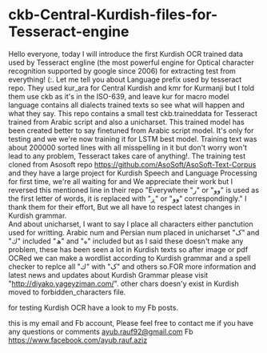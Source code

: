 # ckb-Central-Kurdish-files-for-Tesseract-engine 
Hello everyone, today I will introduce the first Kurdish OCR trained data used by Tesseract engline (the most powerful engine for Optical character recognition supported by google since 2006) for extracting test from everything!  (:.
Let me tell you about Language prefix used by tesseract repo. They used kur_ara for Central Kurdish and kmr for Kurmanji but I told them use ckb as it's in the ISO-639, and leave kur for macro model language contains all dialects trained texts so see what will happen and what they say.
This repo contains a small test ckb.traineddata for Tesseract trained from Arabic script and also a unicharset.
This trained model has been created better to say finetuned from Arabic script model. It's only for testing and we we're now training it for LSTM best model.
Training text was about 200000 sorted lines with all misspelling in it but don't worry won't lead to any problem, Tesseract takes care of anything!. The training test cloned from Asosoft repo https://github.com/AsoSoft/AsoSoft-Text-Corpus and they have a large project for Kurdish Speech and Language Processing for first time, we're all waiting for and We appreciate their work but I reversed this mentioned line in their repo "Everywhere "ر" or "وو" is used as the first letter of words, it is replaced with "ڕ" or "وو" correspondingly." I thank them for their effort, But we all have to respect latest changes in Kurdish grammar.  
And about unicharset, I want to say I place all characters either panctution used for writting.
Arabic num and Persian num placed in unicharset
"ک" and "ك" included
"ھ" and "ه" included but as I said these doesn't make any problem, these has been seen a lot in Kurdish texts so after image or pdf OCRed we can make a wordlist according to Kurdish grammar and a spell checker to replce all "ك" with "ک" and others so.FOR more information and latest news and updates about Kurdish Grammar please visit "http://diyako.yageyziman.com/". 
other chars doesn'y exist in Kurdish moved to forbidden_characters file. 

for testing Kurdish OCR have a look to my Fb posts.


this is my email and Fb account, Please feel free to contact me if you have any questions or comments
ayub.rauf92@gmail.com 
Fb https://www.facebook.com/ayub.rauf.aziz
